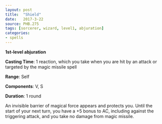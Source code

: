 ```yaml
---
layout: post
title:  "Shield"
date:   2017-3-22
source: PHB.275
tags: [sorcerer, wizard, level1, abjuration]
categories:
- spells
---
```


**1st-level abjuration**

**Casting Time**: 1 reaction, which you take when you are hit by an attack or targeted by the magic missile spell

**Range**: Self

**Components**: V, S

**Duration**: 1 round

An invisible barrier of magical force appears and protects you. Until the start of your next turn, you have a +5 bonus to AC, including against the triggering attack, and you take no damage from magic missile.
